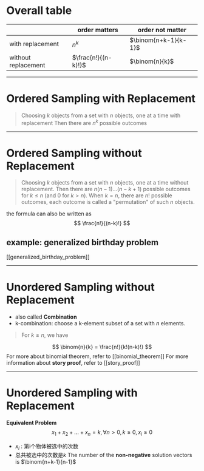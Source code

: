 # Overall table

|                     | order matters       | order not matter     |
| ------------------- | ------------------- | -------------------- |
| with replacement    | $n^{k}$             | $\binom{n+k-1}{k-1}$ |
| without replacement | $\frac{n!}{(n-k)!}$ | $\binom{n}{k}$       |

---
# Ordered Sampling with Replacement
> Choosing $k$ objects from a set with $n$ objects, one at a time with replacement
> Then there are $n^k$ possible outcomes

---
# Ordered Sampling without Replacement
> Choosing $k$ objects from a set with $n$ objects, one at a time without replacement. 
> Then there are $n(n-1) \dots (n-k+1)$ possible outcomes for $k \le n$ (and $0$ for $k > n$). When $k = n$, there are $n!$ possible outcomes, each outcome is called a "permutation" of such $n$ objects.

the formula can also be written as
$$
\frac{n!}{(n-k)!}
$$
## example: generalized birthday problem
[[generalized_birthday_problem]]

---
# Unordered Sampling without Replacement
- also called **Combination**
- k-combination: choose a k-element subset of a set with $n$ elements.

> For $k \le n$, we have

$$
\binom{n}{k} = \frac{n!}{k!(n-k)!}
$$
For more about binomial theorem, refer to [[binomial_theorem]]
For more information about **story proof**, refer to [[story_proof]]

---
# Unordered Sampling with Replacement
**Equivalent Problem**
$$
x_{1}+x_{2}+\dots+x_{n} = k, \forall n > 0,k \ge 0, x_{i} \geq 0
$$
- $x_{i}$ : 第i个物体被选中的次数
- 总共被选中的次数是$k$
The number of the **non-negative** solution vectors is $\binom{n+k-1}{n-1}$
